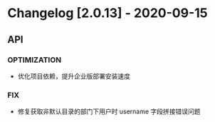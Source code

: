 <!-- generated by script, do not modify it manually -->
# Changelog [2.0.13] - 2020-09-15

## API

### OPTIMIZATION

- 优化项目依赖，提升企业版部署安装速度

### FIX

- 修复获取非默认目录的部门下用户时 username 字段拼接错误问题

